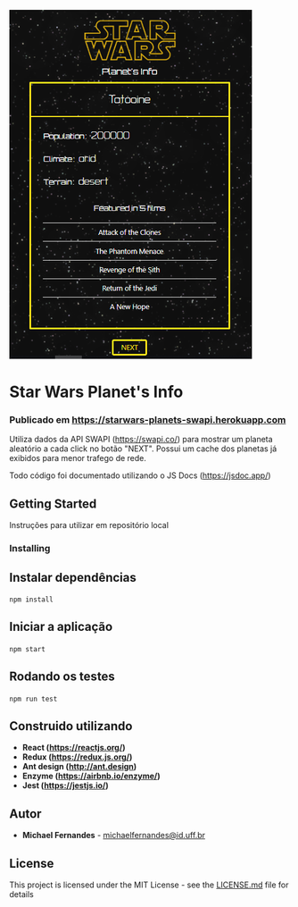 

![](https://github.com/mfazevedo/StarWarsPlanets/blob/master/appFace.png)


# Star Wars Planet's Info

### Publicado em https://starwars-planets-swapi.herokuapp.com 

Utiliza dados da API SWAPI (https://swapi.co/) para mostrar um planeta aleatório a cada click no botão "NEXT".
Possui um cache dos planetas já exibidos para menor trafego de rede.

Todo código foi documentado utilizando o JS Docs (https://jsdoc.app/)

## Getting Started

Instruções para utilizar em repositório local

### Installing

## Instalar dependências
`npm install`

## Iniciar a aplicação
`npm start`

## Rodando os testes
`npm run test`

## Construido utilizando

* **React (https://reactjs.org/)**
* **Redux (https://redux.js.org/)**
* **Ant design (http://ant.design)**
* **Enzyme (https://airbnb.io/enzyme/)**
* **Jest (https://jestjs.io/)**

## Autor

* **Michael Fernandes** - michaelfernandes@id.uff.br

## License

This project is licensed under the MIT License - see the [LICENSE.md](LICENSE.md) file for details


